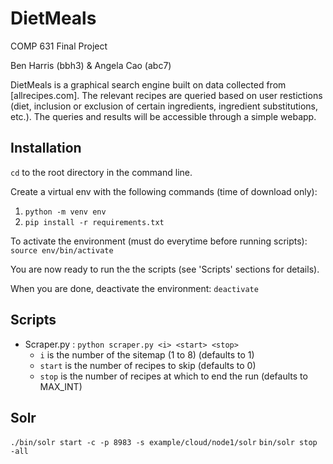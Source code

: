 # DietMeals

COMP 631 Final Project

Ben Harris (bbh3) & Angela Cao (abc7)

DietMeals is a graphical search engine built on data collected from [allrecipes.com]. The relevant recipes are queried based on user restictions (diet, inclusion or exclusion of certain ingredients, ingredient substitutions, etc.). The queries and results will be accessible through a simple webapp.


## Installation

`cd` to the root directory in the command line.

Create a virtual env with the following commands (time of download only):

1. `python -m venv env`
1. `pip install -r requirements.txt`

To activate the environment (must do everytime before running scripts): `source env/bin/activate`

You are now ready to run the the scripts (see 'Scripts' sections for details).

When you are done, deactivate the environment: `deactivate`

## Scripts 

- Scraper.py : `python scraper.py <i> <start> <stop>` 
    - `i` is the number of the sitemap (1 to 8) (defaults to 1)
    - `start` is the number of recipes to skip (defaults to 0)
    - `stop` is the number of recipes at which to end the run (defaults to MAX_INT)


## Solr

`./bin/solr start -c -p 8983 -s example/cloud/node1/solr`
`bin/solr stop -all`


